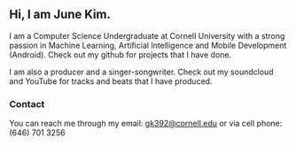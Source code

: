 ## Hi, I am June Kim.

I am a Computer Science Undergraduate at Cornell University with a strong passion in Machine Learning, Artificial Intelligence and Mobile Development (Android). Check out my github for projects that I have done.

I am also a producer and a singer-songwriter. Check out my soundcloud and YouTube for tracks and beats that I have produced.

### Contact

You can reach me through my email: gk392@cornell.edu
or via cell phone: (646) 701 3256
